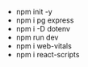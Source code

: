 - npm init -y
- npm i pg express
- npm i -D dotenv
- npm run dev
- npm i web-vitals
- npm i react-scripts
